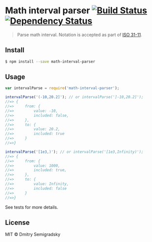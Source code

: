 # Math interval parser [![Build Status](https://travis-ci.org/Semigradsky/math-interval-parser.svg)](https://travis-ci.org/Semigradsky/math-interval-parser) [![Dependency Status](https://david-dm.org/Semigradsky/math-interval-parser.svg)](https://david-dm.org/Semigradsky/math-interval-parser)

> Parse math interval. Notation is accepted as part of [ISO 31-11](http://en.wikipedia.org/wiki/ISO_31-11).


## Install

```sh
$ npm install --save math-interval-parser
```


## Usage

```js
var intervalParse = require('math-interval-parser');

intervalParse('(-10,20.2]'); // or intervalParse(']-10,20.2]');
//=> {
//=>     from: {
//=>         value: -10,
//=>         included: false,
//=>     },
//=>     to: {
//=>         value: 20.2,
//=>         included: true
//=>     }
//=>}

intervalParse('[1e3,)'); // or intervalParse('[1e3,Infinity)');
//=> {
//=>     from: {
//=>         value: 1000,
//=>         included: true,
//=>     },
//=>     to: {
//=>         value: Infinity,
//=>         included: false
//=>     }
//=>}
```

See tests for more details.


## License

MIT © Dmitry Semigradsky
